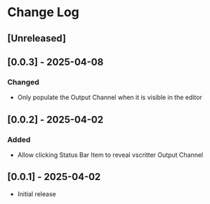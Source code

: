 # Change Log

<!-- All notable changes to the "vscritter" extension will be documented in this file.

Check [Keep a Changelog](http://keepachangelog.com/) for recommendations on how to structure this file. -->

## [Unreleased]

## [0.0.3] - 2025-04-08

### Changed
- Only populate the Output Channel when it is visible in the editor

## [0.0.2] - 2025-04-02

### Added
- Allow clicking Status Bar Item to reveal vscritter Output Channel

## [0.0.1] - 2025-04-02

- Initial release